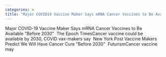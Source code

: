 ```yaml
---
categories: e
title: "Major COVID19 Vaccine Maker Says mRNA Cancer Vaccines to Be Available Before 2030  The Epoch Times"
---
```

Major COVID-19 Vaccine Maker Says mRNA Cancer Vaccines to Be Available "Before 2030"&nbsp;&nbsp;The Epoch TimesCancer vaccine could be available by 2030, COVID vax-makers say&nbsp;&nbsp;New York Post Vaccine Makers Predict We Will Have Cancer Cure "Before 2030"&nbsp;&nbsp;FuturismCancer vaccine may 